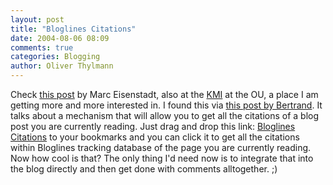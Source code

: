```yaml
---
layout: post
title: "Bloglines Citations"
date: 2004-08-06 08:09
comments: true
categories: Blogging
author: Oliver Thylmann
---
```



Check [this post](http://kmi.open.ac.uk/people/marc/2004/07/jons-radio-feedsterbloglines-citation.html) by Marc Eisenstadt, also at the [KMI](http://kmi.open.ac.uk/) at the OU, a place I am getting more and more interested in. I found this via [this post by Bertrand](http://kmi.open.ac.uk/people/bertrand/diary/?id=20040726080311). It talks about a mechanism that will allow you to get all the citations of a blog post you are currently reading. Just drag and drop this link: [Bloglines Citations](void(location='http://www.bloglines.com/citations?url='+escape(location.href));) to your bookmarks and you can click it to get all the citations within Bloglines tracking database of the page you are currently reading. Now how cool is that? The only thing I'd need now is to integrate that into the blog directly and then get done with comments alltogether. ;)


